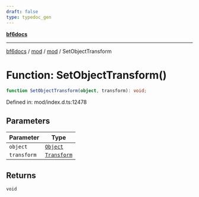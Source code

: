 ```yaml
---
draft: false
type: typedoc_gen
---
```


[**bf6docs**](../../../_index.md)

***

[bf6docs](../../../_index.md) / [mod](../../_index.md) / [mod](../_index.md) / SetObjectTransform

# Function: SetObjectTransform()

```ts
function SetObjectTransform(object, transform): void;
```

Defined in: mod/index.d.ts:12478

## Parameters

| Parameter | Type |
| ------ | ------ |
| `object` | [`Object`](../Object/_index.md) |
| `transform` | [`Transform`](../Transform/_index.md) |

## Returns

`void`

